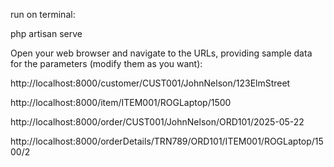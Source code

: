 run on terminal:

php artisan serve

Open your web browser and navigate to the URLs, providing sample data for the parameters (modify them as you want):

http://localhost:8000/customer/CUST001/JohnNelson/123ElmStreet

http://localhost:8000/item/ITEM001/ROGLaptop/1500

http://localhost:8000/order/CUST001/JohnNelson/ORD101/2025-05-22

http://localhost:8000/orderDetails/TRN789/ORD101/ITEM001/ROGLaptop/1500/2
